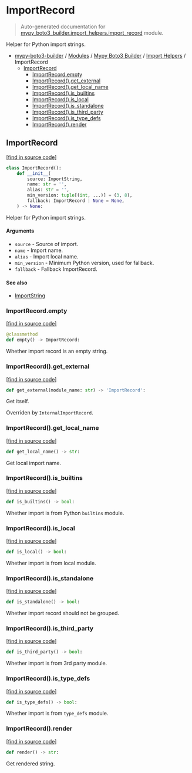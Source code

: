 # ImportRecord

> Auto-generated documentation for [mypy_boto3_builder.import_helpers.import_record](https://github.com/vemel/mypy_boto3_builder/blob/main/mypy_boto3_builder/import_helpers/import_record.py) module.

Helper for Python import strings.

- [mypy-boto3-builder](../../README.md#mypy_boto3_builder) / [Modules](../../MODULES.md#mypy-boto3-builder-modules) / [Mypy Boto3 Builder](../index.md#mypy-boto3-builder) / [Import Helpers](index.md#import-helpers) / ImportRecord
    - [ImportRecord](#importrecord)
        - [ImportRecord.empty](#importrecordempty)
        - [ImportRecord().get_external](#importrecordget_external)
        - [ImportRecord().get_local_name](#importrecordget_local_name)
        - [ImportRecord().is_builtins](#importrecordis_builtins)
        - [ImportRecord().is_local](#importrecordis_local)
        - [ImportRecord().is_standalone](#importrecordis_standalone)
        - [ImportRecord().is_third_party](#importrecordis_third_party)
        - [ImportRecord().is_type_defs](#importrecordis_type_defs)
        - [ImportRecord().render](#importrecordrender)

## ImportRecord

[[find in source code]](https://github.com/vemel/mypy_boto3_builder/blob/main/mypy_boto3_builder/import_helpers/import_record.py#L10)

```python
class ImportRecord():
    def __init__(
        source: ImportString,
        name: str = '',
        alias: str = '',
        min_version: tuple[(int, ...)] = (3, 8),
        fallback: ImportRecord | None = None,
    ) -> None:
```

Helper for Python import strings.

#### Arguments

- `source` - Source of import.
- `name` - Import name.
- `alias` - Import local name.
- `min_version` - Minimum Python version, used for fallback.
- `fallback` - Fallback ImportRecord.

#### See also

- [ImportString](import_string.md#importstring)

### ImportRecord.empty

[[find in source code]](https://github.com/vemel/mypy_boto3_builder/blob/main/mypy_boto3_builder/import_helpers/import_record.py#L45)

```python
@classmethod
def empty() -> ImportRecord:
```

Whether import record is an empty string.

### ImportRecord().get_external

[[find in source code]](https://github.com/vemel/mypy_boto3_builder/blob/main/mypy_boto3_builder/import_helpers/import_record.py#L155)

```python
def get_external(module_name: str) -> 'ImportRecord':
```

Get itself.

Overriden by `InternalImportRecord`.

### ImportRecord().get_local_name

[[find in source code]](https://github.com/vemel/mypy_boto3_builder/blob/main/mypy_boto3_builder/import_helpers/import_record.py#L112)

```python
def get_local_name() -> str:
```

Get local import name.

### ImportRecord().is_builtins

[[find in source code]](https://github.com/vemel/mypy_boto3_builder/blob/main/mypy_boto3_builder/import_helpers/import_record.py#L118)

```python
def is_builtins() -> bool:
```

Whether import is from Python `builtins` module.

### ImportRecord().is_local

[[find in source code]](https://github.com/vemel/mypy_boto3_builder/blob/main/mypy_boto3_builder/import_helpers/import_record.py#L140)

```python
def is_local() -> bool:
```

Whether import is from local module.

### ImportRecord().is_standalone

[[find in source code]](https://github.com/vemel/mypy_boto3_builder/blob/main/mypy_boto3_builder/import_helpers/import_record.py#L163)

```python
def is_standalone() -> bool:
```

Whether import record should not be grouped.

### ImportRecord().is_third_party

[[find in source code]](https://github.com/vemel/mypy_boto3_builder/blob/main/mypy_boto3_builder/import_helpers/import_record.py#L130)

```python
def is_third_party() -> bool:
```

Whether import is from 3rd party module.

### ImportRecord().is_type_defs

[[find in source code]](https://github.com/vemel/mypy_boto3_builder/blob/main/mypy_boto3_builder/import_helpers/import_record.py#L124)

```python
def is_type_defs() -> bool:
```

Whether import is from `type_defs` module.

### ImportRecord().render

[[find in source code]](https://github.com/vemel/mypy_boto3_builder/blob/main/mypy_boto3_builder/import_helpers/import_record.py#L52)

```python
def render() -> str:
```

Get rendered string.
